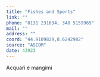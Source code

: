 ```yaml
---
title: "Fishes and Sports"
link: ""
phone: "0131 231634, 348 5159965"
mail: ""
address: ""
coord: "44.9109829,8.6242982"
source: "ASCOM"
date: 43923
---
```


Acquari e mangimi
